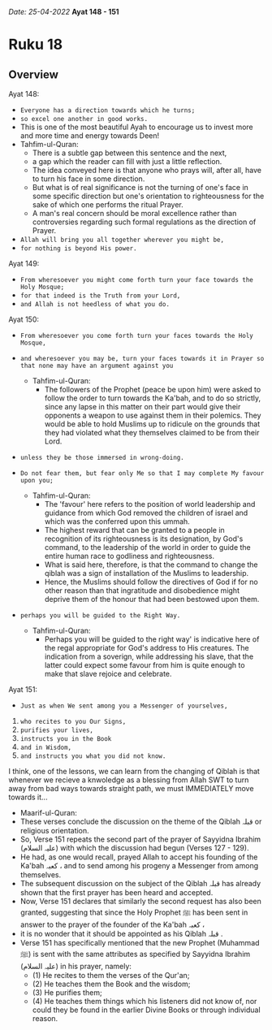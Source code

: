 
*Date: 25-04-2022*
**Ayat 148 - 151**
# Ruku 18

## Overview


Ayat 148:


- `Everyone has a direction towards which he turns;`
- `so excel one another in good works.`
- This is one of the most beautiful Ayah to encourage us to invest more and more time and energy towards Deen!
- Tahfim-ul-Quran:
  - There is a subtle gap between this sentence and the next, 
  - a gap which the reader can fill with just a little reflection. 
  - The idea conveyed here is that anyone who prays will, after all, have to turn his face in some direction. 
  - But what is of real significance is not the turning of one's face in some specific direction but one's orientation to righteousness for the sake of which one performs the ritual Prayer. 
  - A man's real concern should be moral excellence rather than controversies regarding such formal regulations as the direction of Prayer.
- `Allah will bring you all together wherever you might be,`
- `for nothing is beyond His power.`



Ayat 149:
- `From wheresoever you might come forth turn your face towards the Holy Mosque;` 
- `for that indeed is the Truth from your Lord, `
- `and Allah is not heedless of what you do.`


Ayat 150:
- `From wheresoever you come forth turn your faces towards the Holy Mosque,`
- `and wheresoever you may be, turn your faces towards it in Prayer so that none may have an argument against you`
  - Tahfim-ul-Quran:
    - The followers of the Prophet (peace be upon him) were asked to follow the order to turn towards the Ka'bah, and to do so strictly, since any lapse in this matter on their part would give their opponents a weapon to use against them in their polemics. They would be able to hold Muslims up to ridicule on the grounds that they had violated what they themselves claimed to be from their Lord.
- `unless they be those immersed in wrong-doing.`
- `Do not fear them, but fear only Me so that I may complete My favour upon you;`
  - Tahfim-ul-Quran:
    - The 'favour' here refers to the position of world leadership and guidance from which God removed the children of israel and which was the conferred upon this ummah. 
    - The highest reward that can be granted to a people in recognition of its righteousness is its designation, by God's command, to the leadership of the world in order to guide the entire human race to godliness and righteousness.
    - What is said here, therefore, is that the command to change the qiblah was a sign of installation of the Muslims to leadership. 
    - Hence, the Muslims should follow the directives of God if for no other reason than that ingratitude and disobedience might deprive them of the honour that had been bestowed upon them.

- `perhaps you will be guided to the Right Way.`
  - Tahfim-ul-Quran:
    - Perhaps you will be guided to the right way' is indicative here of the regal appropriate for God's address to His creatures. The indication from a soverign, while addressing his slave, that the latter could expect some favour from him is quite enough to make that slave rejoice and celebrate.


 Ayat 151:
 - `Just as when We sent among you a Messenger of yourselves, `
 1. `who recites to you Our Signs, `
 2. `purifies your lives, `
 3. `instructs you in the Book` 
 4. `and in Wisdom, `
 5. `and instructs you what you did not know.`


I think, one of the lessons, we can learn from the changing of Qiblah is that whenever we recieve a knwoledge as a blessing from Allah SWT to turn away from bad ways towards straight path, we must IMMEDIATELY move towards it...

- Maarif-ul-Quran:
- These verses conclude the discussion on the theme of the Qiblah قبلہ or religious orientation. 
- So, Verse 151 repeats the second part of the prayer of Sayyidna Ibrahim (علیہ السلام) with which the discussion had begun (Verses 127 - 129). 
- He had, as one would recall, prayed Allah to accept his founding of the Ka'bah کعبہ ، and to send among his progeny a Messenger from among themselves. 
- The subsequent discussion on the subject of the Qiblah قبلہ has already shown that the first prayer has been heard and accepted. 
- Now, Verse 151 declares that similarly the second request has also been granted, suggesting that since the Holy Prophet ﷺ has been sent in answer to the prayer of the founder of the Ka'bah کعبہ ، 
- it is no wonder that it should be appointed as his Qiblah قبلہ . 
- Verse 151 has specifically mentioned that the new Prophet (Muhammad ﷺ) is sent with the same attributes as specified by Sayyidna Ibrahim (علیہ السلام) in his prayer, namely: 
  - (1) He recites to them the verses of the Qur'an; 
  - (2) He teaches them the Book and the wisdom; 
  - (3) He purifies them; 
  - (4) He teaches them things which his listeners did not know of, nor could they be found in the earlier Divine Books or through individual reason.
